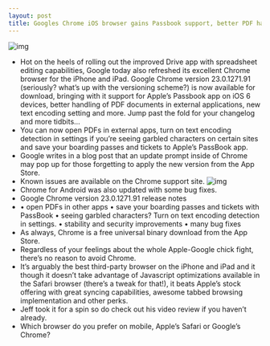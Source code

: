 ```yaml
---
layout: post
title: Googles Chrome iOS browser gains Passbook support, better PDF handling
---
```

![img](http://media.idownloadblog.com/wp-content/uploads/2012/11/Chrome-for-iOS-iPhone-screenshot-0091.jpg)
* Hot on the heels of rolling out the improved Drive app with spreadsheet editing capabilities, Google today also refreshed its excellent Chrome browser for the iPhone and iPad. Google Chrome version 23.0.1271.91 (seriously? what’s up with the versioning scheme?) is now available for download, bringing with it support for Apple’s Passbook app on iOS 6 devices, better handling of PDF documents in external applications, new text encoding setting and more. Jump past the fold for your changelog and more tidbits…
* You can now open PDFs in external apps, turn on text encoding detection in settings if you’re seeing garbled characters on certain sites and save your boarding passes and tickets to Apple’s PassBook app.
* Google writes in a blog post that an update prompt inside of Chrome may pop up for those forgetting to apply the new version from the App Store.
* Known issues are available on the Chrome support site.
![img](http://media.idownloadblog.com/wp-content/uploads/2012/11/Chrome-for-iOS-iPad-screenshot-009.jpg)
* Chrome for Android was also updated with some bug fixes.
* Google Chrome version 23.0.1271.91 release notes
* • open PDFs in other apps • save your boarding passes and tickets with PassBook • seeing garbled characters? Turn on text encoding detection in settings. • stability and security improvements • many bug fixes
* As always, Chrome is a free universal binary download from the App Store.
* Regardless of your feelings about the whole Apple-Google chick fight, there’s no reason to avoid Chrome.
* It’s arguably the best third-party browser on the iPhone and iPad and it though it doesn’t take advantage of Javascript optimizations available in the Safari browser (there’s a tweak for that!), it beats Apple’s stock offering with great syncing capabilities, awesome tabbed browsing implementation and other perks.
* Jeff took it for a spin so do check out his video review if you haven’t already.
* Which browser do you prefer on mobile, Apple’s Safari or Google’s Chrome?


